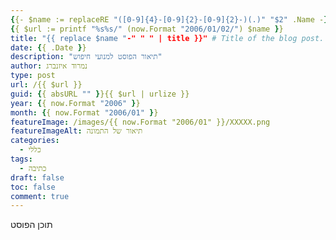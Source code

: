 ```yaml
---
{{- $name := replaceRE "([0-9]{4}-[0-9]{2}-[0-9]{2}-)(.)" "$2" .Name -}}
{{ $url := printf "%s%s/" (now.Format "2006/01/02/") $name }}
title: "{{ replace $name "-" " " | title }}" # Title of the blog post.
date: {{ .Date }}
description: "תיאור הפוסט למנועי חיפוש"
author: נמרוד איזנברג
type: post
url: /{{ $url }}
guid: {{ absURL "" }}{{ $url | urlize }}
year: {{ now.Format "2006" }}
month: {{ now.Format "2006/01" }}
featureImage: /images/{{ now.Format "2006/01" }}/XXXXX.png
featureImageAlt: תיאור של התמונה
categories:
  - כללי
tags:
  - כתיבה
draft: false
toc: false
comment: true
---
```

תוכן הפוסט
